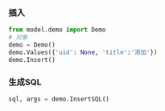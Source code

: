 ### 插入
```python
from model.demo import Demo
# 对象
demo = Demo()
demo.Values({'uid': None, 'title':'添加'})
demo.Insert()
```

### 生成SQL
```python
sql, args = demo.InsertSQL()
```